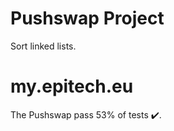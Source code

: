 # Pushswap Project
Sort linked lists.
# my.epitech.eu
The Pushswap pass 53% of tests :heavy_check_mark:.
